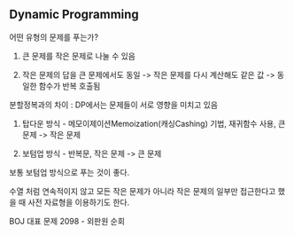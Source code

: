 ## Dynamic Programming

어떤 유형의 문제를 푸는가?

1. 큰 문제를 작은 문제로 나눌 수 있음

2. 작은 문제의 답을 큰 문제에서도 동일 -> 작은 문제를 다시 계산해도 같은 값 -> 동일한 함수가 반복 호출됨

분할정복과의 차이 : DP에서는 문제들이 서로 영향을 미치고 있음

1. 탑다운 방식 - 메모이제이션Memoization(캐싱Cashing) 기법, 재귀함수 사용, 큰 문제 -> 작은 문제

2. 보텀업 방식 - 반복문, 작은 문제 -> 큰 문제

보통 보텀업 방식으로 푸는 것이 좋다.

수열 처럼 연속적이지 않고 모든 작은 문제가 아니라 작은 문제의 일부만 접근한다고 했을 때 사전 자료형을 이용하기도 한다.

BOJ 대표 문제
2098 - 외판원 순회 